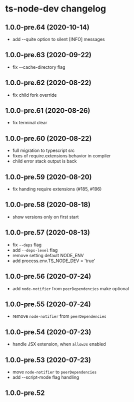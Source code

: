 # ts-node-dev changelog

## 1.0.0-pre.64 (2020-10-14)

- add --quite option to silent [INFO] messages

## 1.0.0-pre.63 (2020-09-22)

- fix --cache-directory flag

## 1.0.0-pre.62 (2020-08-22)

- fix child fork override

## 1.0.0-pre.61 (2020-08-26)

- fix terminal clear

## 1.0.0-pre.60 (2020-08-22)

- full migration to typescript src
- fixes of require.extensions behavior in compiler
- child error stack output is back

## 1.0.0-pre.59 (2020-08-20)

- fix handing require extensions (#185, #196)

## 1.0.0-pre.58 (2020-08-18)

- show versions only on first start

## 1.0.0-pre.57 (2020-08-13)

- fix `--deps` flag
- add `--deps-level` flag
- remove setting default NODE_ENV
- add process.env.TS_NODE_DEV = 'true'

## 1.0.0-pre.56 (2020-07-24)

- add `node-notifier` from `peerDependencies` make optional

## 1.0.0-pre.55 (2020-07-24)

- remove `node-notifier` from `peerDependencies`

## 1.0.0-pre.54 (2020-07-23)

- handle JSX extension, when `allowJs` enabled

## 1.0.0-pre.53 (2020-07-23)

- move `node-notifier` to `peerDependencies`
- add --script-mode flag handling

## 1.0.0-pre.52 


